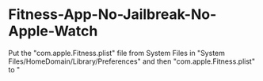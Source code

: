 # Fitness-App-No-Jailbreak-No-Apple-Watch
Put the "com.apple.Fitness.plist" file from System Files in "System Files/HomeDomain/Library/Preferences" and then "com.apple.Fitness.plist" to "
